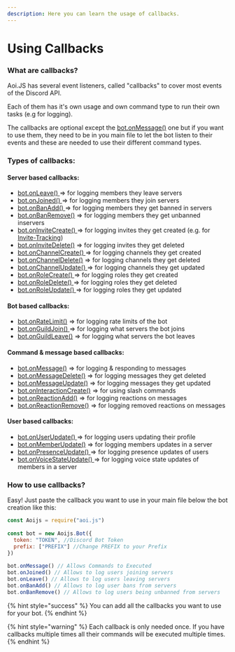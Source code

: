 ```yaml
---
description: Here you can learn the usage of callbacks.
---
```


# Using Callbacks

### What are callbacks?

Aoi.JS has several event listeners, called "callbacks" to cover most events of the Discord API.

Each of them has it's own usage and own command type to run their own tasks \(e.g for logging\).

The callbacks are optional except the [bot.onMessage\(\)](../../callbacks/bot.onmessage.md) one but if you want to use them, they need to be in you main file to let the bot listen to their events and these are needed to use their different command types.

### Types of callbacks:

#### Server based callbacks:

* [bot.onLeave\(\) ](../../callbacks/bot.onleave.md)=&gt; for logging members they leave servers
* [bot.onJoined\(\) ](../../callbacks/bot.onjoined.md)=&gt; for logging members they join servers
* [bot.onBanAdd\(\) ](../../callbacks/bot.onbanadd.md)=&gt; for logging members they get banned in servers
* [bot.onBanRemove\(\)](../../callbacks/bot.onbanremove.md) =&gt; for logging members they get unbanned inservers
* [bot.onInviteCreate\(\) ](../../callbacks/bot.oninvitecreate.md)=&gt; for logging invites they get created \(e.g. for [Invite-Tracking](../advanced-guides/invite-system.md)\)
* [bot.onInviteDelete\(\)](../../callbacks/bot.oninvitedelete.md) =&gt; for logging invites they get deleted
* [bot.onChannelCreate\(\) ](../../callbacks/bot.onchannelcreate.md)=&gt; for logging channels they get created
* [bot.onChannelDelete\(\)](../../callbacks/bot.onchanneldelete.md) =&gt; for logging channels they get deleted
* [bot.onChannelUpdate\(\) ](../../callbacks/bot.onchannelupdate.md)=&gt; for logging channels they get updated
* [bot.onRoleCreate\(\) ](../../callbacks/bot.onrolecreate.md)=&gt; for logging roles they get created
* [bot.onRoleDelete\(\) ](../../callbacks/bot.onroledelete.md)=&gt; for logging roles they get deleted
* [bot.onRoleUpdate\(\) ](../../callbacks/bot.onroleupdate.md)=&gt; for logging roles they get updated

#### Bot based callbacks:

* [bot.onRateLimit\(\)](../../callbacks/bot.onratelimit.md) =&gt; for logging rate limits of the bot
* [bot.onGuildJoin\(\) ](../../callbacks/bot.onguildadd.md)=&gt; for logging what servers the bot joins
* [bot.onGuildLeave\(\)](../../callbacks/bot.onguildleave.md) =&gt; for logging what servers the bot leaves

#### Command & message based callbacks:

* [bot.onMessage\(\)](../../callbacks/bot.onmessage.md) =&gt; for logging & responding to messages
* [bot.onMessageDelete\(\)](../../callbacks/bot.onmessagedelete.md) =&gt; for logging messages they get deleted
* [bot.onMessageUpdate\(\)](../../callbacks/bot.onmessageupdate.md) =&gt; for logging messages they get updated
* [bot.onInteractionCreate\(\)](../advanced-guides/slash-commands.md) =&gt; for using slash commands
* [bot.onReactionAdd\(\)](../../callbacks/bot.onreactionadd.md) =&gt; for logging reactions on messages
* [bot.onReactionRemove\(\)](../../callbacks/bot.onreactionremove.md) =&gt; for logging removed reactions on messages

#### User based callbacks:

* [bot.onUserUpdate\(\) ](../../callbacks/bot.onuserupdate.md)=&gt; for logging users updating their profile
* [bot.onMemberUpdate\(\)](../../callbacks/bot.onmemberupdate.md) =&gt; for logging members updates in a server
* [bot.onPresenceUpdate\(\) ](../../callbacks/bot.onpresenceupdate.md)=&gt; for logging presence updates of users
* [bot.onVoiceStateUpdate\(\) ](../../callbacks/bot.onvoicestateupdate.md)=&gt; for logging voice state updates of members in a server

### How to use callbacks?

Easy! Just paste the callback you want to use in your main file below the bot creation like this:

```javascript
const Aoijs = require("aoi.js")
 
const bot = new Aoijs.Bot({
  token: "TOKEN", //Discord Bot Token
  prefix: ["PREFIX"] //Change PREFIX to your Prefix
})
 
bot.onMessage() // Allows Commands to Executed
bot.onJoined() // Allows to log users joining servers
bot.onLeave() // Allows to log users leaving servers
bot.onBanAdd() // Allows to log user bans from servers
bot.onBanRemove() // Allows to log users being unbanned from servers
```

{% hint style="success" %}
You can add all the callbacks you want to use for your bot.
{% endhint %}

{% hint style="warning" %}
Each callback is only needed once. If you have callbacks multiple times all their commands will be executed multiple times.
{% endhint %}

